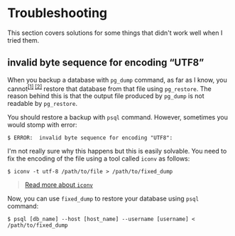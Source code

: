 # Troubleshooting

This section covers solutions for some things that didn't work well when I tried them.

## invalid byte sequence for encoding “UTF8”

When you backup a database with `pg_dump` command, as far as I know, you cannot<sup>[[1]][sto] [[2]][dba]</sup> restore that database from that file using `pg_restore`. The reason behind this is that the output file produced by `pg_dump` is not readable by `pg_restore`.

You should restore a backup with `psql` command. However, sometimes you would stomp with error:

    $ ERROR:  invalid byte sequence for encoding "UTF8":

I'm not really sure why this happens but this is easily solvable. You need to fix the encoding of the file using a tool called `iconv` as follows:

    $ iconv -t utf-8 /path/to/file > /path/to/fixed_dump

> [Read more about `iconv`](https://linux.die.net/man/1/iconv)

Now, you can use `fixed_dump` to restore your database using `psql` command:

    $ psql [db_name] --host [host_name] --username [username] < /path/to/fixed_dump


[sto]: http://stackoverflow.com/a/4867690/1407371 "Stack Overflow"
[dba]: http://dba.stackexchange.com/a/4781/69085 "DBA exchange"

